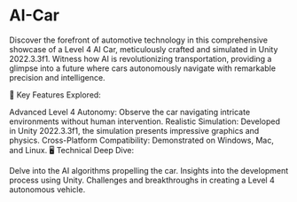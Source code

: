 # AI-Car
Discover the forefront of automotive technology in this comprehensive showcase of a Level 4 AI Car, meticulously crafted and simulated in Unity 2022.3.3f1. Witness how AI is revolutionizing transportation, providing a glimpse into a future where cars autonomously navigate with remarkable precision and intelligence.

🌟 Key Features Explored:

Advanced Level 4 Autonomy: Observe the car navigating intricate environments without human intervention.
Realistic Simulation: Developed in Unity 2022.3.3f1, the simulation presents impressive graphics and physics.
Cross-Platform Compatibility: Demonstrated on Windows, Mac, and Linux.
🖥️ Technical Deep Dive:

Delve into the AI algorithms propelling the car.
Insights into the development process using Unity.
Challenges and breakthroughs in creating a Level 4 autonomous vehicle.

